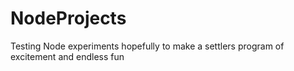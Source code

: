 # NodeProjects
Testing Node experiments hopefully to make a settlers program of excitement and endless fun
